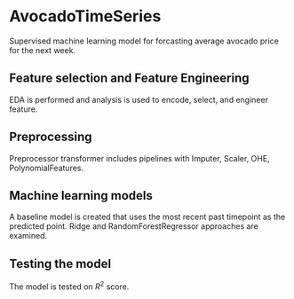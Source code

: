 # AvocadoTimeSeries

Supervised machine learning model for forcasting average avocado price for the next week.

## Feature selection and Feature Engineering

EDA is performed and analysis is used to encode, select, and engineer feature. 

## Preprocessing
Preprocessor transformer includes pipelines with Imputer, Scaler, OHE, PolynomialFeatures.

## Machine learning models
A baseline model is created that uses the most recent past timepoint as the predicted point. 
Ridge and RandomForestRegressor approaches are examined.

## Testing the model
The model is tested on $R^2$ score. 
